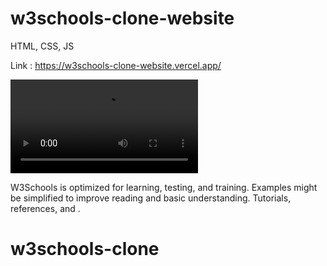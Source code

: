 # w3schools-clone-website
HTML, CSS, JS

Link : https://w3schools-clone-website.vercel.app/

![Demo](https://github.com/IsAmitprajapati/w3schools-clone-website/blob/main/demo.mp4)

W3Schools is optimized for learning, testing, and training. Examples might be simplified to improve reading and basic understanding. Tutorials, references, and .


# w3schools-clone
